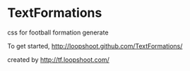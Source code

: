 TextFormations
==============

css for football formation generate

To get started, http://loopshoot.github.com/TextFormations/

created by http://tf.loopshoot.com/
